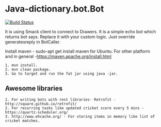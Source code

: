 # Java-dictionary.bot.Bot
[![Build Status](https://travis-ci.org/DrawersApp/Java-Bot.svg?branch=master)](https://travis-ci.org/DrawersApp/Java-Bot)

It is using Smack client to connect to Drawers. It is a simple echo bot which returns bot says. Replace it with your custom logic. Just override generatesreply in BotCaller. 

Install maven - sudo-apt get install maven for Ubuntu. For other platform and in general  -https://maven.apache.org/install.html
```
1. mvn install.
2. mvn clean package.
3. Go to target and run the fat jar using java -jar. 
```

## Awesome libraries
```
1. For writing bots with rest libraries- Retrofit - http://square.github.io/retrofit/
2. For recurring tasks like updated cricket score every 5 mins - https://quartz-scheduler.org/
3. http://www.ehcache.org/ - For storing items in memory like list of cricket matches. 
```
